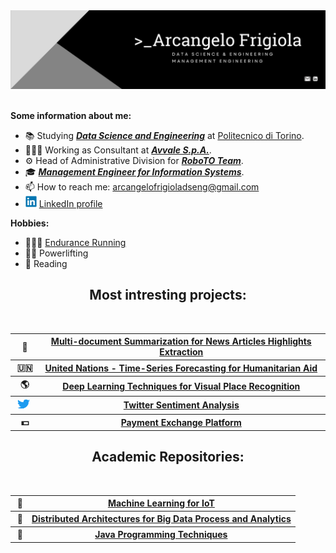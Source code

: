 <div id="header" align="center">

  <!-- <img src="https://media.giphy.com/media/dyzew7Py7bnW9DiJJj/giphy.gif" width="740"/> -->
  <a href="mailto:arcangelofrigioladseng@gmail.com">
    <img src="https://github.com/arcangeloC-137/arcangeloC-137/blob/main/imgs/arcangelofrigiolaEng.png">
  </a>
</div>
<br>

**Some information about me:**

- 📚 Studying ***[Data Science and Engineering](https://didattica.polito.it/pls/portal30/sviluppo.offerta_formativa.corsi?p_sdu_cds=37:320&p_a_acc=2023&p_header=N&p_lang=EN)*** at [Politecnico di Torino](https://www.polito.it/).
- 👨🏻‍💻 Working as Consultant at ***[Avvale S.p.A.](https://www.avvale.com)***.
- ⚙️ Head of Administrative Division for ***[RoboTO Team](https://teamroboto.it)***. 
- 🎓 ***[Management Engineer for Information Systems](https://didattica.polito.it/guida/2023/it/homepage?cds=5&sdu=38)***.
- 📫 How to reach me: [arcangelofrigioladseng@gmail.com](arcangelofrigioladseng@gmail.com)
- <div align="left">
  <img src="https://github.com/devicons/devicon/blob/master/icons/linkedin/linkedin-original.svg" title="LinkedIn" alt="Linkedin" width="18" height="18"/>
  <a href="https://it.linkedin.com/in/arcangelo-frigiola-332141213?trk=profile-badge">LinkedIn profile</a>

</div> 

**Hobbies:**

- 🏃🏻‍♂️ [Endurance Running](https://www.fidal.it/atleta/Arcangelo-Frigiola/hK2RkpKkcGY=)
- 🏋🏽 Powerlifting
- 📖 Reading

<h2  align="center">Most intresting projects:</h2><br>
<table width="100%" align="center">
   <tr>
    <th> &nbsp;📄</th>
    <th><a href="https://github.com/arcangeloC-137/Multinews" aligh="left"> Multi-document Summarization for News Articles Highlights Extraction </a></th>
  </tr>
  <tr>
    <th> &nbsp;🇺🇳</th>
    <th><a href="https://github.com/PoliTO-ADSP-United-Nations-Project" aligh="left">United Nations - Time-Series Forecasting for Humanitarian Aid</a></th>
  </tr>
  <tr>
    <th> &nbsp;🌎</th>
    <th><a href="https://github.com/arcangeloC-137/deep_learning_techniques_for_visual_place_recognition" aligh="left"> Deep Learning Techniques for Visual Place Recognition</a></th>
  </tr>
  <tr>
    <th><img src="https://github.com/devicons/devicon/blob/master/icons/twitter/twitter-original.svg" width="20" height="18"/></th>
    <th><a href="https://github.com/arcangeloC-137/Twitter-Sentiment-Analysis" aligh="left"> Twitter Sentiment Analysis</a></th>
  </tr>
  <tr>
    <th> &nbsp;💵</th>
    <th><a href="https://github.com/arcangeloC-137/payment_exchange_platform" aligh="left"> Payment Exchange Platform </a></th>
  </tr>
</table>


<h2  align="center">Academic Repositories:</h2><br>
<table width="100%" align="center">
  <tr>
    <th> &nbsp;📗</th>
    <th><a href="https://github.com/arcangeloC-137/machine_learning_for_iot" aligh="left"> Machine Learning for IoT</a></th>
  </tr>
  <!--tr>
    <th> &nbsp;📙</th>
    <th><a href="https://github.com/arcangeloC-137/deep_natural_language_processing" aligh="left"> Deep Natural Language Processing</a></th>
  </tr -->
  <tr>
    <th> &nbsp;📘</th>
    <th><a href="https://github.com/arcangeloC-137/distributed_architectures_for_big_data" aligh="left"> Distributed Architectures for Big Data Process and Analytics</a></th>
  </tr>
  <tr>
    <th> &nbsp;📕</th>
    <th><a href="https://github.com/arcangeloC-137/java_programming_techniques" aligh="left"> Java Programming Techniques</a></th>
  </tr>
</table>

<br>

<!--div align="center"><h2>Table of Skills</h2></div>
<div align="center">
  <table align="center">
    <tr>
      <th>Field</th>
      <th>Technology</th>
    </tr>
    <tr>
      <td>Programming Languages</td>
      <td align="center">
        <img src="https://github.com/devicons/devicon/blob/master/icons/java/java-original.svg" title="Java" alt="Java" width="35" height="35"/>&nbsp;
        <img src="https://github.com/devicons/devicon/blob/master/icons/python/python-original.svg" title="python" **alt="python" width="35" height="35"/>
      </td>
    </tr>
    <tr>
      <td>Database Management Systems</td>
      <td align="center">
        <img src="https://github.com/devicons/devicon/blob/master/icons/mysql/mysql-original.svg" title="MySQL"  alt="MySQL" width="35" height="35"/>&nbsp;
        <img src="https://github.com/devicons/devicon/blob/master/icons/mongodb/mongodb-original.svg" title="mongodb" **alt="mongodb" width="35" height="35"/>
        <img src="https://github.com/devicons/devicon/blob/master/icons/oracle/oracle-original.svg" title="oracle" **alt="oracle" width="35" height="35"/>
        <img src="https://github.com/devicons/devicon/blob/master/icons/redis/redis-plain.svg" title="redis" **alt="redis" width="35" height="35"  style="vertical-align:middle;margin:50px 50px"/>
      </td>
    </tr>
    <tr>
      <td>Data Science</td>
      <td align="center">
        <img src="https://github.com/devicons/devicon/blob/master/icons/numpy/numpy-original.svg" title="numpy" **alt="numpy" width="35" height="35"/>
        <img src="https://github.com/devicons/devicon/blob/master/icons/pandas/pandas-original.svg" title="pandas" **alt="pandas" width="35" height="35"/>
        <img src="https://github.com/arcangeloC-137/arcangeloC-137/blob/main/imgs/spark.png" title="Apache Spark" **alt="Apache Spark" width="65" height="35"/>
        <img src="https://github.com/arcangeloC-137/arcangeloC-137/blob/main/imgs/Apache_Solr-Logo.wine.png" title="Apache Solr" **alt="Apache Solr" width="65" height="35"/>
      </td>
    </tr>
    <tr>
      <td>Machine Learning</td>
      <td align="center">
        <img src="https://github.com/arcangeloC-137/arcangeloC-137/blob/main/imgs/scikit.png" title="Scikit-Learn" **alt="Scikit-Learn" width="55" height="35"/>
        <img src="https://github.com/arcangeloC-137/arcangeloC-137/blob/main/imgs/sphx_glr_logos2_003.webp" title="Matplotlib" **alt="Matplotlib" width="145" height="25"/>
      </td>
    </tr>
    <tr>
      <td>Deep Learning</td>
      <td align="center">
        <img src="https://github.com/devicons/devicon/blob/master/icons/pytorch/pytorch-original.svg" title="pytorch" **alt="pytorch" width="35" height="35"/>
        <img src="https://github.com/devicons/devicon/blob/master/icons/opencv/opencv-original.svg" title="opencv" **alt="opencv" width="35" height="35"/>
        <img src="https://github.com/devicons/devicon/blob/master/icons/tensorflow/tensorflow-original.svg" title="tensorflow" **alt="tensorflow" width="35" height="35"/>
        <img src="https://github.com/arcangeloC-137/arcangeloC-137/blob/main/imgs/huggingface.png" title="huggingface" **alt="huggingface" width="35" height="35"/>
      </td>
    </tr>
    <tr>
      <td>Microservices Architectures</td>
      <td align="center">
       <img src="https://github.com/devicons/devicon/blob/master/icons/spring/spring-original.svg" title="Spring" alt="Spring" width="35" height="35"/>
       <img src="https://github.com/devicons/devicon/blob/master/icons/docker/docker-original.svg" title="docker" **alt="docker" width="35" height="35"/>
       <img src="https://github.com/devicons/devicon/blob/master/icons/kubernetes/kubernetes-plain-wordmark.svg" title="kubernetes" **alt="kubernetes" width="35" height="35"/>
       <img src="https://github.com/arcangeloC-137/arcangeloC-137/blob/main/imgs/postman.png" title="Postman" **alt="Postman" width="35" height="35"/>
       <img src="https://github.com/arcangeloC-137/arcangeloC-137/blob/main/imgs/openshift.png" title="openshift" **alt="openshift" width="35" height="35"/>
     </td>
    </tr>
    <tr>
      <td>Cloud Computing Platforms</td>
      <td align="center">
        <img src="https://github.com/arcangeloC-137/arcangeloC-137/blob/main/imgs/colab.svg.png" title="Google Colab" **alt="Google Colab" width="65" height="35"/>
        <img src="https://github.com/arcangeloC-137/arcangeloC-137/blob/main/imgs/deepnote1.png" title="Deepnote" **alt="Deepnote" width="25" height="25"/>
        <img src="https://github.com/devicons/devicon/blob/master/icons/jupyter/jupyter-original.svg" title="Jupyter" **alt="Jupyter" width="35" height="35"/>
      </td>
    </tr>
    <tr>
      <td>Distributed Revision Control</td>
      <td align="center">
        <img src="https://github.com/devicons/devicon/blob/master/icons/git/git-original.svg" title="Git" **alt="Git" width="35" height="35"/>
        <img src="https://github.com/devicons/devicon/blob/master/icons/tortoisegit/tortoisegit-original.svg" title="tortoisegit" **alt="tortoisegit" width="35" height="35"/>
      </td>
    </tr>
    <tr>
      <td>IDEs</td>
      <td align="center">
        <img src="https://github.com/devicons/devicon/blob/master/icons/vscode/vscode-original.svg" title="vscode" **alt="vscode" width="35" height="35" border-spacing="30"/>
        <img src="https://github.com/arcangeloC-137/arcangeloC-137/blob/main/imgs/pycharm.svg.png" title="pycharm" **alt="pycharm" width="35" height="35"/>
        <img src="https://github.com/arcangeloC-137/arcangeloC-137/blob/main/imgs/eclipse.png" title="eclipse" **alt="eclipse" width="35" height="35"/>
        <img src="https://github.com/arcangeloC-137/arcangeloC-137/blob/main/imgs/intellij.png" title="intellij" **alt="intellij" width="35" height="35"/>
      </td>
    </tr>
  </table>
</div>
